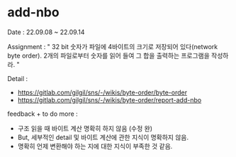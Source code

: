 # add-nbo

Date : 22.09.08 ~ 22.09.14

Assignment : " 32 bit 숫자가 파일에 4바이트의 크기로 저장되어 있다(network byte order). 2개의 파일로부터 숫자를 읽어
들여 그 합을 출력하는 프로그램을 작성하라. "

Detail :
- https://gitlab.com/gilgil/sns/-/wikis/byte-order/byte-order
- https://gitlab.com/gilgil/sns/-/wikis/byte-order/report-add-nbo


feedback + to do more :
- 구조 읽을 때 바이트 계산 명확히 하지 않음 (수정 완)
- But, 세부적인 detail 및 바이트 계산에 관한 지식이 명확하지 않음.
- 명확히 언제 변환해야 하는 지에 대한 지식이 부족한 것 같음.
